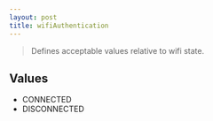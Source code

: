 ```yaml
---
layout: post
title: wifiAuthentication
---
```


> Defines acceptable values relative to wifi state.

Values
------

- CONNECTED
- DISCONNECTED
